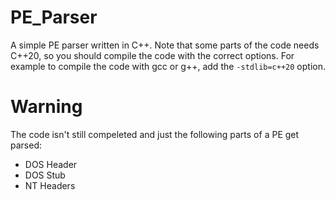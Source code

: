 # PE_Parser
A simple PE parser written in C++. Note that some parts of the code needs C++20, so you should compile the code with the correct options. For example to compile the code with gcc or g++, add the `-stdlib=c++20` option.

# Warning
The code isn't still compeleted and just the following parts of a PE get parsed:
- DOS Header
- DOS Stub
- NT Headers
